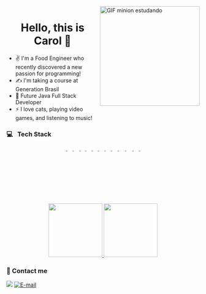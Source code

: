 <img align="right" alt="GIF minion estudando" src="https://media.giphy.com/media/IoP0PvbbSWGAM/giphy.gif" width="260"/>
<h1 align="center"> Hello, this is Carol 👋</h1>

   
   - ✌️ I'm a Food Engineer who recently discovered a new passion for programming!
   - ✍️ I'm taking a course at Generation Brasil
   - 🔆 Future Java Full Stack Developer
   - ⚡ I love cats, playing video games, and listening to music!
  
 ### 💻 &nbsp; Tech Stack
<p align="center">
<img src = "https://upload.wikimedia.org/wikipedia/pt/3/30/Java_programming_language_logo.svg" width ="2%"> <img src = "https://upload.wikimedia.org/wikipedia/commons/thumb/6/61/HTML5_logo_and_wordmark.svg/1200px-HTML5_logo_and_wordmark.svg.png" width="3.2%">  <img src = "https://upload.wikimedia.org/wikipedia/commons/thumb/d/d5/CSS3_logo_and_wordmark.svg/1200px-CSS3_logo_and_wordmark.svg.png" width="2.2%">  <img src = "https://upload.wikimedia.org/wikipedia/commons/thumb/9/99/Unofficial_JavaScript_logo_2.svg/480px-Unofficial_JavaScript_logo_2.svg.png" width="2.5%">   <img src = "https://getbootstrap.com/docs/4.0/assets/brand/bootstrap-social-logo.png" width="2.5%"> <img src = "https://img.icons8.com/color/452/nodejs.png" width="2.5%">  <img src = "https://miro.medium.com/max/816/1*mn6bOs7s6Qbao15PMNRyOA.png" width="2.5%"> <img src = "https://angular.io/assets/images/logos/angular/angular.png" width="2.7%"> <img src = "https://pngimg.com/uploads/mysql/mysql_PNG23.png" width="3%">  <img src = "https://miro.medium.com/max/856/1*O68LbDvD5Dcsnez73M7v4Q.png" width="3%">  <img src = "https://www.docker.com/sites/default/files/d8/2019-07/vertical-logo-monochromatic.png" width="3%">  <img src = "https://git-scm.com/images/logos/downloads/Git-Icon-1788C.png" width="2%">
</p>
<p align="center">
<a href="https://github.com/Carolguida">
  <img height="140em" src="https://github-readme-stats-eight-theta.vercel.app/api?username=Carolguida&show_icons=true&theme=algolia&include_all_commits=true&count_private=true"/>
  <img height="140em" src="https://github-readme-stats-eight-theta.vercel.app/api/top-langs/?username=Carolguida&layout=compact&langs_count=8&theme=algolia"/>
</a>
</p>

### :speech_balloon: Contact me
<p align="left">
<a href ="https://www.linkedin.com/in/carolina-guida/"><img src = "https://img.shields.io/badge/linkedin-%230077B5.svg?&style=for-the-badge&logo=linkedin&logoColor=white"/></a>
<a href ="mailto:carolinaguidaa@gmail.com"><img alt="E-mail" src="https://img.shields.io/badge/Gmail-D14836?style=for-the-badge&logo=gmail&logoColor=white"/></a>
</p>
 
           

